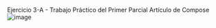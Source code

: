 Ejercicio 3-A - Trabajo Práctico del Primer Parcial
Artículo de Compose
![image](https://github.com/user-attachments/assets/56b5ca76-e3dc-4ac3-855c-919a862824b1)
